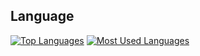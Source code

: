 ## Language
[![Top Languages](https://github-profile-summary-cards.vercel.app/api/cards/repos-per-language?username=DavidHePing&theme=nord_bright)](https://github.com/DavidHePing)
[![Most Used Languages](https://github-profile-summary-cards.vercel.app/api/cards/most-commit-language?username=DavidHePing&theme=nord_bright)](https://github.com/DavidHePing)



<!-- ![LeetCode Stats](https://leetcard.jacoblin.cool/s555522?ext=heatmap) -->
<!--
**DavidHePing/DavidHePing** is a ✨ _special_ ✨ repository because its `README.md` (this file) appears on your GitHub profile.

Here are some ideas to get you started:

- 🔭 I’m currently working on ...
- 🌱 I’m currently learning ...
- 👯 I’m looking to collaborate on ...
- 🤔 I’m looking for help with ...
- 💬 Ask me about ...
- 📫 How to reach me: ...
- 😄 Pronouns: ...
- ⚡ Fun fact: ...
-->
